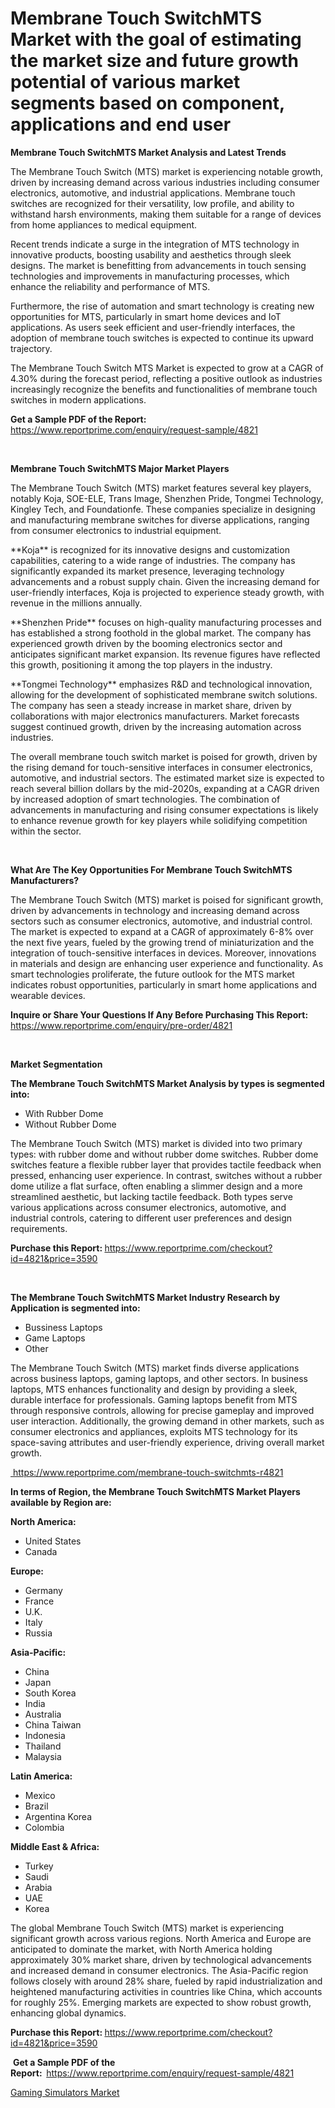 <p><h1>Membrane Touch SwitchMTS Market with the goal of estimating the market size and future growth potential of various market segments based on component, applications and end user</h1></p><p><strong>Membrane Touch SwitchMTS Market Analysis and Latest Trends</strong></p>
<p><p>The Membrane Touch Switch (MTS) market is experiencing notable growth, driven by increasing demand across various industries including consumer electronics, automotive, and industrial applications. Membrane touch switches are recognized for their versatility, low profile, and ability to withstand harsh environments, making them suitable for a range of devices from home appliances to medical equipment. </p><p>Recent trends indicate a surge in the integration of MTS technology in innovative products, boosting usability and aesthetics through sleek designs. The market is benefitting from advancements in touch sensing technologies and improvements in manufacturing processes, which enhance the reliability and performance of MTS. </p><p>Furthermore, the rise of automation and smart technology is creating new opportunities for MTS, particularly in smart home devices and IoT applications. As users seek efficient and user-friendly interfaces, the adoption of membrane touch switches is expected to continue its upward trajectory.</p><p>The Membrane Touch Switch MTS Market is expected to grow at a CAGR of 4.30% during the forecast period, reflecting a positive outlook as industries increasingly recognize the benefits and functionalities of membrane touch switches in modern applications.</p></p>
<p><strong>Get a Sample PDF of the Report:&nbsp;</strong> <a href="https://www.reportprime.com/enquiry/request-sample/4821?utm_campaign=2723&utm_medium=2&utm_source=Github&utm_content=ia&utm_term=24032025&utm_id=membrane-touch-switchmts">https://www.reportprime.com/enquiry/request-sample/4821</a></p>
<p>&nbsp;</p>
<p><strong>Membrane Touch SwitchMTS Major Market Players</strong></p>
<p><p>The Membrane Touch Switch (MTS) market features several key players, notably Koja, SOE-ELE, Trans Image, Shenzhen Pride, Tongmei Technology, Kingley Tech, and Foundationfe. These companies specialize in designing and manufacturing membrane switches for diverse applications, ranging from consumer electronics to industrial equipment.</p><p>**Koja** is recognized for its innovative designs and customization capabilities, catering to a wide range of industries. The company has significantly expanded its market presence, leveraging technology advancements and a robust supply chain. Given the increasing demand for user-friendly interfaces, Koja is projected to experience steady growth, with revenue in the millions annually.</p><p>**Shenzhen Pride** focuses on high-quality manufacturing processes and has established a strong foothold in the global market. The company has experienced growth driven by the booming electronics sector and anticipates significant market expansion. Its revenue figures have reflected this growth, positioning it among the top players in the industry.</p><p>**Tongmei Technology** emphasizes R&D and technological innovation, allowing for the development of sophisticated membrane switch solutions. The company has seen a steady increase in market share, driven by collaborations with major electronics manufacturers. Market forecasts suggest continued growth, driven by the increasing automation across industries.</p><p>The overall membrane touch switch market is poised for growth, driven by the rising demand for touch-sensitive interfaces in consumer electronics, automotive, and industrial sectors. The estimated market size is expected to reach several billion dollars by the mid-2020s, expanding at a CAGR driven by increased adoption of smart technologies. The combination of advancements in manufacturing and rising consumer expectations is likely to enhance revenue growth for key players while solidifying competition within the sector.</p></p>
<p>&nbsp;</p>
<p><strong>What Are The Key Opportunities For Membrane Touch SwitchMTS Manufacturers?</strong></p>
<p><p>The Membrane Touch Switch (MTS) market is poised for significant growth, driven by advancements in technology and increasing demand across sectors such as consumer electronics, automotive, and industrial control. The market is expected to expand at a CAGR of approximately 6-8% over the next five years, fueled by the growing trend of miniaturization and the integration of touch-sensitive interfaces in devices. Moreover, innovations in materials and design are enhancing user experience and functionality. As smart technologies proliferate, the future outlook for the MTS market indicates robust opportunities, particularly in smart home applications and wearable devices.</p></p>
<p><strong>Inquire or Share Your Questions If Any Before Purchasing This Report:</strong> <a href="https://www.reportprime.com/enquiry/pre-order/4821?utm_campaign=2723&utm_medium=2&utm_source=Github&utm_content=ia&utm_term=24032025&utm_id=membrane-touch-switchmts">https://www.reportprime.com/enquiry/pre-order/4821</a></p>
<p>&nbsp;</p>
<p><strong>Market Segmentation</strong></p>
<p><strong>The Membrane Touch SwitchMTS Market Analysis by types is segmented into:</strong></p>
<p><ul><li>With Rubber Dome</li><li>Without Rubber Dome</li></ul></p>
<p><p>The Membrane Touch Switch (MTS) market is divided into two primary types: with rubber dome and without rubber dome switches. Rubber dome switches feature a flexible rubber layer that provides tactile feedback when pressed, enhancing user experience. In contrast, switches without a rubber dome utilize a flat surface, often enabling a slimmer design and a more streamlined aesthetic, but lacking tactile feedback. Both types serve various applications across consumer electronics, automotive, and industrial controls, catering to different user preferences and design requirements.</p></p>
<p><strong>Purchase this Report:&nbsp;</strong><a href="https://www.reportprime.com/checkout?id=4821&price=3590&utm_campaign=2723&utm_medium=2&utm_source=Github&utm_content=ia&utm_term=24032025&utm_id=membrane-touch-switchmts">https://www.reportprime.com/checkout?id=4821&price=3590</a></p>
<p>&nbsp;</p>
<p><strong>The Membrane Touch SwitchMTS Market Industry Research by Application is segmented into:</strong></p>
<p><ul><li>Bussiness Laptops</li><li>Game Laptops</li><li>Other</li></ul></p>
<p><p>The Membrane Touch Switch (MTS) market finds diverse applications across business laptops, gaming laptops, and other sectors. In business laptops, MTS enhances functionality and design by providing a sleek, durable interface for professionals. Gaming laptops benefit from MTS through responsive controls, allowing for precise gameplay and improved user interaction. Additionally, the growing demand in other markets, such as consumer electronics and appliances, exploits MTS technology for its space-saving attributes and user-friendly experience, driving overall market growth.</p></p>
<p><a href="https://www.reportprime.com/membrane-touch-switchmts-r4821?utm_campaign=2723&utm_medium=2&utm_source=Github&utm_content=ia&utm_term=24032025&utm_id=membrane-touch-switchmts">&nbsp;https://www.reportprime.com/membrane-touch-switchmts-r4821</a></p>
<p><strong>In terms of Region, the Membrane Touch SwitchMTS Market Players available by Region are:</strong></p>
<p>
    <p> <strong> North America: </strong>
        <ul>
            <li>United States</li>
            <li>Canada</li>
        </ul>
        </p> 
    <p> <strong> Europe: </strong>
        <ul>
            <li>Germany</li>
            <li>France</li>
            <li>U.K.</li>
            <li>Italy</li>
            <li>Russia</li>
        </ul>
        </p> 
    <p> <strong> Asia-Pacific: </strong>
        <ul>
            <li>China</li>
            <li>Japan</li>
            <li>South Korea</li>
            <li>India</li>
            <li>Australia</li>
            <li>China Taiwan</li>
            <li>Indonesia</li>
            <li>Thailand</li>
            <li>Malaysia</li>
        </ul>
        </p> 
    <p> <strong> Latin America: </strong>
        <ul>
            <li>Mexico</li>
            <li>Brazil</li>
            <li>Argentina Korea</li>
            <li>Colombia</li>
        </ul>
        </p> 
    <p> <strong> Middle East & Africa: </strong>
        <ul>
            <li>Turkey</li>
            <li>Saudi</li>
            <li>Arabia</li>
            <li>UAE</li>
            <li>Korea</li>
        </ul>
    </p>
    </p>
<p><p>The global Membrane Touch Switch (MTS) market is experiencing significant growth across various regions. North America and Europe are anticipated to dominate the market, with North America holding approximately 30% market share, driven by technological advancements and increased demand in consumer electronics. The Asia-Pacific region follows closely with around 28% share, fueled by rapid industrialization and heightened manufacturing activities in countries like China, which accounts for roughly 25%. Emerging markets are expected to show robust growth, enhancing global dynamics.</p></p>
<p><strong>Purchase this Report: </strong><a href="https://www.reportprime.com/checkout?id=4821&price=3590&utm_campaign=2723&utm_medium=2&utm_source=Github&utm_content=ia&utm_term=24032025&utm_id=membrane-touch-switchmts">https://www.reportprime.com/checkout?id=4821&price=3590</a></p>
<p>&nbsp;<strong>Get a Sample PDF of the Report:&nbsp;&nbsp;</strong><a href="https://www.reportprime.com/enquiry/request-sample/4821?utm_campaign=2723&utm_medium=2&utm_source=Github&utm_content=ia&utm_term=24032025&utm_id=membrane-touch-switchmts">https://www.reportprime.com/enquiry/request-sample/4821</a></p>
<p><strong></strong></p>
<p><p><a href="https://github.com/danikabiele541/Market-Research-Report-List-1/blob/main/gaming-simulators-market.md?utm_campaign=2723&utm_medium=2&utm_source=Github&utm_content=ia&utm_term=24032025&utm_id=membrane-touch-switchmts">Gaming Simulators Market</a></p></p>